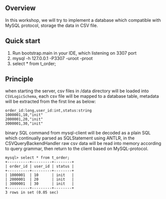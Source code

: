 ## Overview

In this workshop, we will try to implement a database which compatible with MySQL protocol, storage the data in CSV file.

## Quick start

1. Run bootstrap.main in your IDE, which listening on 3307 port
2. mysql -h 127.0.0.1 -P3307 -uroot -proot
3. select * from t_order;

## Principle

when starting the server, csv files in /data directory will be loaded into `CSVLogicSchema`,
each csv file will be mapped to a database table, metadata will be extracted from the first line as below:
```
order_id:long,user_id:int,status:string
1000001,10,"init"
2000001,20,"init"
3000001,30,"init"
```
binary SQL command from mysql-client will be decoded as a plain SQL which continually parsed as SQLStatement using ANTLR, in the CSVQueryBackendHandler raw csv data
will be read into memory according to query grammar, then return to the client based on MySQL-protocol.

```
mysql> select * from t_order;
+----------+---------+--------+
| order_id | user_id | status |
+----------+---------+--------+
| 1000001  | 10      | init   |
| 2000001  | 20      | init   |
| 3000001  | 30      | init   |
+----------+---------+--------+
3 rows in set (0.05 sec)
```
